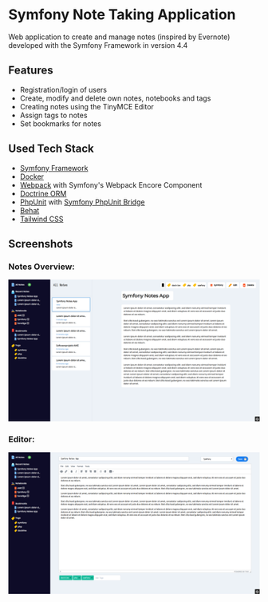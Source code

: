 # Symfony Note Taking Application

Web application to create and manage notes (inspired by Evernote) developed with the Symfony Framework in version 4.4

## Features

* Registration/login of users
* Create, modify and delete own notes, notebooks and tags
* Creating notes using the TinyMCE Editor
* Assign tags to notes
* Set bookmarks for notes

## Used Tech Stack

* [Symfony Framework](https://symfony.com/)
* [Docker](https://www.docker.com/)
* [Webpack](https://webpack.js.org/) with Symfony's Webpack Encore Component
* [Doctrine ORM](https://www.doctrine-project.org/)
* [PhpUnit](https://phpunit.de/) with [Symfony PhpUnit Bridge](https://symfony.com/doc/current/components/phpunit_bridge.html)
* [Behat](https://docs.behat.org)
* [Tailwind CSS](https://tailwindcss.com/)

## Screenshots

### Notes Overview:

![notes-overview](https://raw.githubusercontent.com/tmxs/noteTakingApp/master/assets/images/screenshots/noteTakingApp.png)

### Editor:

![notes-overview](https://raw.githubusercontent.com/tmxs/noteTakingApp/master/assets/images/screenshots/editor.png)
